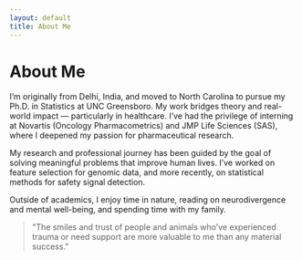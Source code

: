 ```yaml
---
layout: default
title: About Me
---
```


# About Me

I’m originally from Delhi, India, and moved to North Carolina to pursue my Ph.D. in Statistics at UNC Greensboro. My work bridges theory and real-world impact — particularly in healthcare. I’ve had the privilege of interning at Novartis (Oncology Pharmacometrics) and JMP Life Sciences (SAS), where I deepened my passion for pharmaceutical research.

My research and professional journey has been guided by the goal of solving meaningful problems that improve human lives. I’ve worked on feature selection for genomic data, and more recently, on statistical methods for safety signal detection.

Outside of academics, I enjoy time in nature, reading on neurodivergence and mental well-being, and spending time with my family.

> "The smiles and trust of people and animals who’ve experienced trauma or need support are more valuable to me than any material success."
